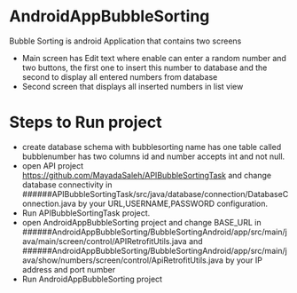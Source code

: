 # AndroidAppBubbleSorting
Bubble Sorting is android Application that contains two screens
* Main screen has Edit text where enable can enter a random number and two buttons, the first one to insert this number to database and the second to display all entered numbers from database
* Second screen that displays all inserted numbers in list view 
# Steps to Run project 
* create database schema with bubblesorting name has one table called bubblenumber has two columns id and number accepts int and not null.
* open API project https://github.com/MayadaSaleh/APIBubbleSortingTask and change database connectivity in ######APIBubbleSortingTask/src/java/database/connection/DatabaseConnection.java by your URL,USERNAME,PASSWORD configuration.
* Run APIBubbleSortingTask project.
* open AndroidAppBubbleSorting project and change BASE_URL  in ######AndroidAppBubbleSorting/BubbleSortingAndroid/app/src/main/java/main/screen/control/APIRetrofitUtils.java and 
######AndroidAppBubbleSorting/BubbleSortingAndroid/app/src/main/java/show/numbers/screen/control/ApiRetrofitUtils.java by your IP address and port number 
* Run AndroidAppBubbleSorting project
